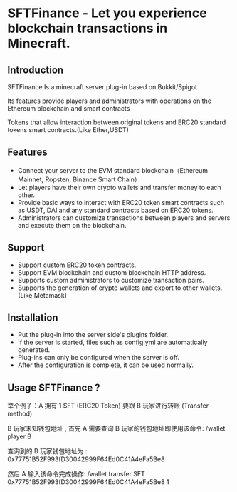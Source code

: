 # SFTFinance - Let you experience blockchain transactions in Minecraft.

## Introduction

SFTFinance Is a minecraft server plug-in based on Bukkit/Spigot

Its features provide players and administrators with operations on the Ethereum blockchain and smart contracts

Tokens that allow interaction between original tokens and ERC20 standard tokens smart contracts.(Like Ether,USDT)

## Features

- Connect your server to the EVM standard blockchain（Ethereum Mainnet, Ropsten, Binance Smart Chain）
- Let players have their own crypto wallets and transfer money to each other.
- Provide basic ways to interact with ERC20 token smart contracts such as USDT, DAI and any standard contracts based on ERC20 tokens.
- Administrators can customize transactions between players and servers and execute them on the blockchain.

## Support

- Support custom ERC20 token contracts.
- Support EVM blockchain and custom blockchain HTTP address.
- Supports custom administrators to customize transaction pairs.
- Supports the generation of crypto wallets and export to other wallets. (Like Metamask)

## Installation

- Put the plug-in into the server side's plugins folder.
- If the server is started, files such as config.yml are automatically generated.
- Plug-ins can only be configured when the server is off.
- After the configuration is complete, it can be used normally.

## Usage SFTFinance ?

举个例子：A 拥有 1 SFT (ERC20 Token) 要跟 B 玩家进行转账 (Transfer method)

B 玩家未知钱包地址 , 首先 A 需要查询 B 玩家的钱包地址即使用该命令: /wallet player B

查询到的 B 玩家钱包地址为 : 0x77751B52F993fD30042999F64Ed0C41A4eFa5Be8

然后 A 输入该命令完成操作: /wallet transfer SFT 0x77751B52F993fD30042999F64Ed0C41A4eFa5Be8 1
